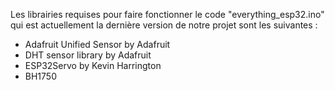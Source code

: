 Les librairies requises pour faire fonctionner le code "everything_esp32.ino" qui est actuellement la dernière version de notre projet sont les suivantes :
 - Adafruit Unified Sensor by Adafruit
 - DHT sensor library by Adafruit
 - ESP32Servo by Kevin Harrington
 - BH1750
